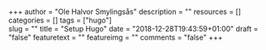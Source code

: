 +++
author = "Ole Halvor Smylingsås"
description = ""
resources = []
categories = []
tags = ["hugo"]   
slug = ""
title = "Setup Hugo"
date = "2018-12-28T19:43:59+01:00"
draft = "false"
featuretext = ""
featureimg = ""
comments = "false"
+++